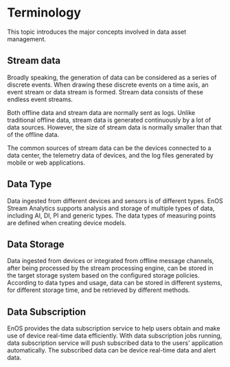 # Terminology

This topic introduces the major concepts involved in data asset management.

## Stream data

Broadly speaking, the generation of data can be considered as a series of discrete events. When drawing these discrete events on a time axis, an event stream or data stream is formed. Stream data consists of these endless event streams.

Both offline data and stream data are normally sent as logs. Unlike traditional offline data, stream data is generated continuously by a lot of data sources. However, the size of stream data is normally smaller than that of the offline data.

The common sources of stream data can be the devices connected to a data center, the telemetry data of devices, and the log files generated by mobile or web applications.

## Data Type

Data ingested from different devices and sensors is of different types. EnOS Stream Analytics supports analysis and storage of multiple types of data, including AI, DI, PI and generic types. The data types of measuring points are defined when creating device models.

## Data Storage

Data ingested from devices or integrated from offline message channels, after being processed by the stream processing engine, can be stored in the target storage system based on the configured storage policies. According to data types and usage, data can be stored in different systems, for different storage time, and be retrieved by different methods.  

## Data Subscription

EnOS provides the data subscription service to help users obtain and make use of device real-time data efficiently. With data subscription jobs running, data subscription service will push subscribed data to the users' application automatically. The subscribed data can be device real-time data and alert data.



<!--end-->
